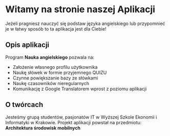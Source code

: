 # Witamy na stronie naszej Aplikacji
Jeżeli pragniesz nauczyć się podstaw języka angielskiego lub przypomnieć je w łatwy sposób to ta aplikacja jest dla Ciebie!


## Opis aplikacji

Program **Nauka angielskiego** pozwala na:
- Założenie własnego profilu użytkownika
- Naukę słówek w formie przyjemnego QUIZU
- Czynne powiększanie bazy ze słówkami
- Naukę czasowników nieregularnych
- Komunikację z Google Translatorem wprost z poziomu aplikacji

## O twórcach
Jesteśmy grupą studentów, pasjonatów IT w Wyższej Szkole Ekonomii i Informatyki w Krakowie. 
Projekt aplikacji powstał na przedmiotu:  **Architektura środowisk mobilnych**
